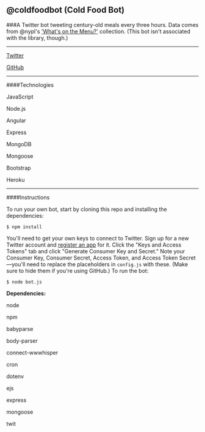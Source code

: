 ## @coldfoodbot (Cold Food Bot)

###A Twitter bot tweeting century-old meals every three hours. Data comes from @nypl's ['What's on the Menu?'](http://menus.nypl.org/) collection. (This bot isn't associated with the library, though.)

---

[Twitter](twitter.com/coldfoodbot)

[GitHub](https://github.com/mbd-s/cold-food)


---

####Technologies

JavaScript

Node.js

Angular

Express

MongoDB

Mongoose

Bootstrap

Heroku

---

####Instructions


To run your own bot, start by cloning this repo and installing the dependencies:

`$ npm install`

 You'll need to get your own keys to connect to Twitter. Sign up for a new Twitter account and [register an app](https://dev.twitter.com/) for it. Click the "Keys and Access Tokens" tab and click "Generate Consumer Key and Secret." Note your Consumer Key, Consumer Secret, Access Token, and Access Token Secret—you'll need to replace the placeholders in `config.js` with these. (Make sure to hide them if you're using GitHub.) To run the bot:

`$ node bot.js`


**Dependencies:**

node

npm

babyparse

body-parser

connect-wwwhisper

cron

dotenv

ejs

express

mongoose

twit
